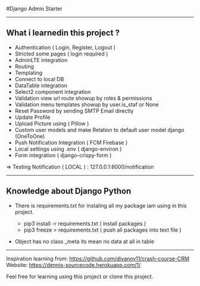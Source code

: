 #Django Admin Starter

------------------------------------------------
What i learnedin this project ?
------------------------------------------------

- Authentication ( Login, Register, Logout )
- Stricted some pages ( login required )
- AdminLTE integration
- Routing 
- Templating
- Connect to local DB
- DataTable integration
- Select2 component integration
- Validation view url route showup by roles & permissions
- Validation menu templates showup by user.is_staf or None
- Reset Password by sending SMTP Email directly
- Update Profile
- Upload Picture using ( Pillow )
- Custom user models and make Relation to default user model django (OneToOne)
- Push Notification Integration ( FCM Firebase )
- Local settings using .env ( django-environ )
- Form integration ( django-crispy-form )

=> Testing Notification ( LOCAL ) : 127.0.0.1:8000/notification

-------------------------------------------------
Knowledge about Django Python
-------------------------------------------------
- There is requirements.txt for instaling all my package iam using in this project.
  * pip3 install -r requirements.txt ( install packages )
  * pip3 freeze > requirements.txt ( push all packages into text file )
  
- Object has no class _meta its mean no data at all in table
-------------------------------------------------

Inspiration learning from: https://github.com/divanov11/crash-course-CRM
Website: https://dennis-sourcecode.herokuapp.com/1/

Feel free for learning using this project or clone this project.
